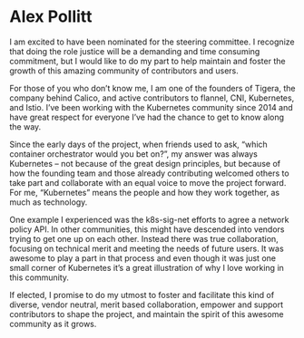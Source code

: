 # Alex Pollitt

I am excited to have been nominated for the steering committee. I recognize that doing
the role justice will be a demanding and time consuming commitment, but I would like 
to do my part to help maintain and foster the growth of this amazing community of 
contributors and users.

For those of you who don’t know me, I am one of the founders of Tigera, the company behind 
Calico, and active contributors to flannel, CNI, Kubernetes, and Istio. I’ve been working 
with the Kubernetes community since 2014 and have great respect for everyone I’ve had the 
chance to get to know along the way.

Since the early days of the project, when friends used to ask, “which container orchestrator 
would you bet on?”, my answer was always Kubernetes – not because of the great design 
principles, but because of how the founding team and those already contributing welcomed 
others to take part and collaborate with an equal voice to move the project forward.  For me,
“Kubernetes” means the people and how they work together, as much as technology.

One example I experienced was the k8s-sig-net efforts to agree a network policy API.  In 
other communities, this might have descended into vendors trying to get one up on each 
other.  Instead there was true collaboration, focusing on technical merit and meeting the needs 
of future users.  It was awesome to play a part in that process and even though it was just one 
small corner of Kubernetes it’s a great illustration of why I love working in this community.

If elected, I promise to do my utmost to foster and facilitate this kind of diverse, vendor 
neutral, merit based collaboration, empower and support contributors to shape the project, 
and maintain the spirit of this awesome community as it grows.
